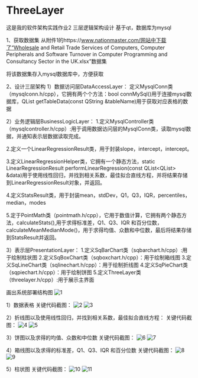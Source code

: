 # ThreeLayer
这是我的软件架构实践作业2 三层逻辑架构设计 基于qt，数据库为mysql

1、获取数据集
从附件1的https://www.nationmaster.com/网站中下载了“Wholesale and Retail Trade Services of Computers, Computer Peripherals and Software Turnover in Computer Programming and Consultancy Sector in the UK.xlsx”数据集
 
将该数据集存入mysql数据库中，方便获取

2、设计三层架构
1）数据访问层DataAccessLayer：
定义MysqlConn类（mysqlconn.h/cpp），它拥有两个个方法：bool connMySql()用于连接mysql数据库，QList<QStringList> getTableData(const QString &tableName)用于获取对应表格的数据

2）业务逻辑层BusinessLogicLayer：
1.定义MysqlController类（mysqlcontroller.h/cpp）:用于调用数据访问层的MysqlConn类，读取mysql数据，并通知表示层数据读取完成。

2.定义一个LinearRegressionResult类，用于封装slope，intercept，intercept。

3.定义LinearRegressionHelper类，它拥有一个静态方法，static LinearRegressionResult performLinearRegression(const QList<QList<QString>> &data)用于使用线性回归，并找到相关系数，最佳拟合直线方程，并将结果存储到LinearRegressionResult对象，并返回。

4.定义StatsResult类，用于封装mean，stdDev，Q1，Q3，IQR，percentiles，median，modes

5.定于PointMath类（pointmath.h/cpp），它用于数值计算，它拥有两个静态方法，calculateStats(),用于求得标准差，Q1、Q3、IQR 和百分位数，calculateMeanMedianMode()，用于求得均值、众数和中位数，最后将结果存储到StatsResult并返回。

3）表示层PresentationLayer：
1.定义SqBarChart类（sqbarchart.h/cpp）:用于绘制柱状图
2.定义SqBoxChart类（sqboxchart.h/cpp）：用于绘制箱线图
3.定义SqLineChart类（sqlinechart.h/cpp）：用于绘制折线图
4.定义SqPieChart类（sqpiechart.h/cpp）：用于绘制饼图
5.定义ThreeLayer类（threelayer.h/cpp）:用于展示主界面

画出系统部署结构图
![1](https://github.com/user-attachments/assets/d3f07ba8-6ce4-4465-81f2-3313b767fdea)

1）数据表格
关键代码截图：
 ![2](https://github.com/user-attachments/assets/45d5c503-4bcb-4ed2-88ed-7453c8c931f0)
![3](https://github.com/user-attachments/assets/a4952281-e0aa-4292-8c25-3c60a5252c73)

 
2）折线图以及使用线性回归，并找到相关系数，最佳拟合直线方程：
关键代码截图：
 ![4](https://github.com/user-attachments/assets/3f4bf504-c513-4188-a904-974cc5de15e2)
![5](https://github.com/user-attachments/assets/827e9175-b0f5-4d16-8073-297fa168ad2a)

 
3）饼图以及求得的均值、众数和中位数
关键代码截图：
 ![6](https://github.com/user-attachments/assets/5738e99d-d792-4f71-a39b-26a89273711b)
![7](https://github.com/user-attachments/assets/88a2568e-f392-474c-bf47-b8587e4a4dad)

 


4）箱线图以及求得的标准差，Q1、Q3、IQR 和百分位数
关键代码截图：
![8](https://github.com/user-attachments/assets/128966ba-7137-40e4-8b8d-59ce677934d5)
![9](https://github.com/user-attachments/assets/4fa2db33-7595-4096-9d19-546a7c2b7a4a)

 
 
5）柱状图
关键代码截图：
 ![10](https://github.com/user-attachments/assets/89c7b1f5-58f0-4214-9576-3429b34d952f)
![11](https://github.com/user-attachments/assets/e2671868-488a-4086-ac71-136e1fee19c0)

 

